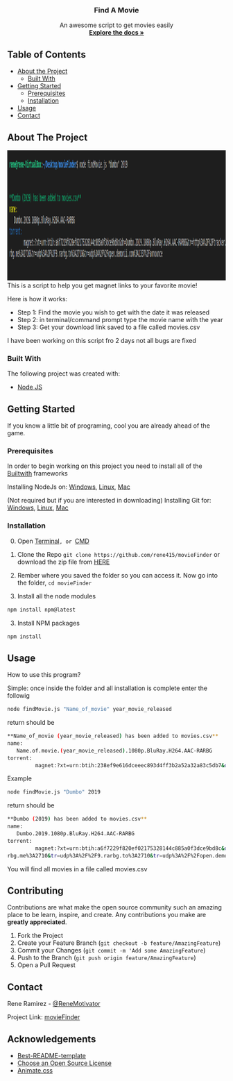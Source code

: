 <!-- PROJECT LOGO -->
<br />
<p align="center">
  <h3 align="center">Find A Movie</h3>

  <p align="center">
    An awesome script to get movies easily
    <br />
    <a href="https://github.com/rene415/movieFinder"><strong>Explore the docs »</strong></a>
    <br />
  </p>
</p>



<!--TABLE OF CONTENTS-->
## Table of Contents

* [About the Project](#about-the-project)
  * [Built With](#built-with)
* [Getting Started](#getting-started)
  * [Prerequisites](#prerequisites)
  * [Installation](#installation)
* [Usage](#usage)
* [Contact](#contact)


<!-- ABOUT THE PROJECT -->
## About The Project
<div align="center">
  <img src="masterScreenshot.png" alt="Logo" width="900" height="300">
</div>
This is a script to help you get magnet links to your favorite movie!

Here is how it works: 
* Step 1: Find the movie you wish to get with the date it was released
* Step 2: in terminal/command prompt type the movie name with the year
* Step 3: Get your download link saved to a file called movies.csv

I have been working on this script fro 2 days not all bugs are fixed

### Built With
The following project was created with:
* [Node JS](https://nodejs.org)

<!-- GETTING STARTED -->
## Getting Started

If you know a little bit of programing, cool you are already ahead of the game. 

### Prerequisites

In order to begin working on this project you need to install all of the [Builtwith](#built-with) frameworks

Installing NodeJs on: [Windows](https://www.youtube.com/watch?v=gHuIKptS0Qg), [Linux](https://www.youtube.com/watch?v=K6QiSKy2zoM&), [Mac](https://www.youtube.com/watch?v=rF1ZHmqvm8I)

(Not required but if you are interested in downloading) Installing Git for: [Windows](https://www.youtube.com/watch?v=J_Clau1bYco), [Linux](https://www.youtube.com/watch?v=ZMgLZUYd8Cw), [Mac](https://www.youtube.com/watch?v=LK0vMt_lEbQ)

### Installation
0. Open [Terminal](https://youtu.be/QROX039ckO8?t=25)```, or ```[CMD](https://www.howtogeek.com/235101/10-ways-to-open-the-command-prompt-in-windows-10/)
1. Clone the Repo
```git clone https://github.com/rene415/movieFinder```
or download the zip file from [HERE](https://github.com/rene415/movieFinder/archive/master.zip)

2. Rember where you saved the folder so you can access it. Now go into the folder, ```cd movieFinder```

3. Install all the node modules
```sh
npm install npm@latest
```
3. Install NPM packages
```sh
npm install
```
<!-- Usage -->
## Usage

How to use this program?

Simple: once inside the folder and all installation is complete enter the followig

```sh
node findMovie.js "Name_of_movie" year_movie_released
```
return should be
```sh
**Name_of_movie (year_movie_released) has been added to movies.csv**
name:
   Name.of.movie.(year_movie_released).1080p.BluRay.H264.AAC-RARBG
torrent:
         magnet:?xt=urn:btih:238ef9e616dceeec893d4ff3b2a52a32a83c5db7&dn=Name.of.movie.(year_movie_released).1080p.BluRay.H264.AAC-RARBG&tr=http%3A%2F%2Ftracker.trackerfix.com%3A80%2Fannounce&tr=udp%3A%2F%2F9.rarbg.me%3A2710&tr=udp%3A%2F%2F9.rarbg.to%3A2710&tr=udp%3A%2F%2Fopen.demonii.com%3A1337%2Fannounce
```

Example

```sh
node findMovie.js "Dumbo" 2019
```

return should be

```sh
**Dumbo (2019) has been added to movies.csv**
name:
   Dumbo.2019.1080p.BluRay.H264.AAC-RARBG
torrent:
         magnet:?xt=urn:btih:a6f7229f820ef02175328144c885a0f3dce9bd8c&dn=Dumbo.2019.1080p.BluRay.H264.AAC-RARBG&tr=http%3A%2F%2Ftracker.trackerfix.com%3A80%2Fannounce&tr=udp%3A%2F%2F9.ra
rbg.me%3A2710&tr=udp%3A%2F%2F9.rarbg.to%3A2710&tr=udp%3A%2F%2Fopen.demonii.com%3A1337%2Fannounce
```

You will find all movies in a file called movies.csv
<!-- Contribute -->
## Contributing

Contributions are what make the open source community such an amazing place to be learn, inspire, and create. Any contributions you make are **greatly appreciated**.

1. Fork the Project
2. Create your Feature Branch (`git checkout -b feature/AmazingFeature`)
3. Commit your Changes (`git commit -m 'Add some AmazingFeature`)
4. Push to the Branch (`git push origin feature/AmazingFeature`)
5. Open a Pull Request



<!-- LICENSE --
## License

Distributed under the MIT License. See `LICENSE` for more information.



<!-- CONTACT -->
## Contact

Rene Ramirez - [@ReneMotivator](https://twitter.com/ReneMotivator)

Project Link: [movieFinder](https://github.com/rene415/movieFinder)



<!-- ACKNOWLEDGEMENTS -->
## Acknowledgements
* [Best-README-template](https://github.com/othneildrew/Best-README-Template)
* [Choose an Open Source License](https://choosealicense.com)
* [Animate.css](https://daneden.github.io/animate.css)
